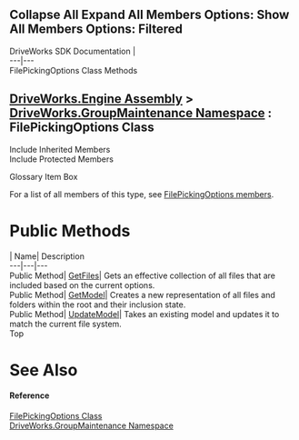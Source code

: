 Collapse All Expand All Members Options: Show All  Members Options: Filtered   
---  
DriveWorks SDK Documentation  |   
---|---  
FilePickingOptions Class Methods   
  
[DriveWorks.Engine Assembly](topic2156.md) > [DriveWorks.GroupMaintenance Namespace](topic9628.md) : FilePickingOptions Class  
---  
  
Include Inherited Members    
Include Protected Members    


Glossary Item Box

For a list of all members of this type, see [FilePickingOptions members](topic9903.md).

# Public Methods

| Name| Description  
---|---|---  
Public Method| [GetFiles](topic9909.md)| Gets an effective collection of all files that are included based on the current options.   
Public Method| [GetModel](topic9910.md)| Creates a new representation of all files and folders within the root and their inclusion state.   
Public Method| [UpdateModel](topic9911.md)| Takes an existing model and updates it to match the current file system.   
Top

# See Also

#### Reference

[FilePickingOptions Class](topic9902.md)   
[DriveWorks.GroupMaintenance Namespace](topic9628.md)


